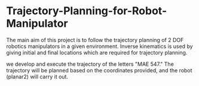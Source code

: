 # Trajectory-Planning-for-Robot-Manipulator

The main aim of this project is to follow the trajectory planning of 2 DOF robotics manipulators in a given environment. Inverse kinematics is used by giving initial and final locations which are required for trajectory planning.

we develop and execute the trajectory of the letters "MAE 547." The trajectory will be planned based on the coordinates provided, and the robot (planar2) will carry it out.


